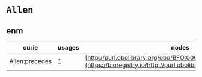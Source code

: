 # `Allen`
## enm
| curie          |   usages | nodes                                                                                                           |
|----------------|----------|-----------------------------------------------------------------------------------------------------------------|
| Allen:precedes |        1 | [http://purl.obolibrary.org/obo/BFO:0000062](https://bioregistry.io/http://purl.obolibrary.org/obo/BFO:0000062) |
